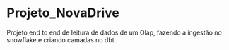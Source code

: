 # Projeto_NovaDrive
Projeto end to end de leitura de dados de um Olap, fazendo a ingestão no snowflake e criando camadas no dbt
